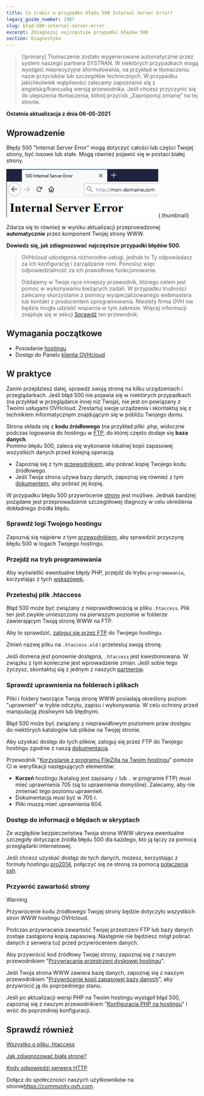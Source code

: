 ```yaml
---
title: Co zrobić w przypadku błędu 500 Internal Server Error?
legacy_guide_number: 1987
slug: błąd-500-internal-server-error
excerpt: Zdiagnozuj najczęstsze przypadki błędów 500
section: Diagnostyka
---
```


> [!primary]
> Tłumaczenie zostało wygenerowane automatycznie przez system naszego partnera SYSTRAN. W niektórych przypadkach mogą wystąpić nieprecyzyjne sformułowania, na przykład w tłumaczeniu nazw przycisków lub szczegółów technicznych. W przypadku jakichkolwiek wątpliwości zalecamy zapoznanie się z angielską/francuską wersją przewodnika. Jeśli chcesz przyczynić się do ulepszenia tłumaczenia, kliknij przycisk „Zaproponuj zmianę” na tej stronie.
>

**Ostatnia aktualizacja z dnia 06-05-2021**

## Wprowadzenie

Błędy 500 "Internal Server Error" mogą dotyczyć całości lub części Twojej strony, być losowe lub stałe. Mogą również pojawić się w postaci białej strony.

![error500](images/error-500-2.png){.thumbnail}

Zdarza się to również w wyniku aktualizacji przeprowadzonej **automatycznie** przez komponent Twojej strony WWW.

**Dowiedz się, jak zdiagnozować najczęstsze przypadki błędów 500.**

> OVHcloud udostępnia różnorodne usługi, jednak to Ty odpowiadasz za ich konfigurację i zarządzanie nimi. Ponosisz więc odpowiedzialność za ich prawidłowe funkcjonowanie.
>
> Oddajemy w Twoje ręce niniejszy przewodnik, którego celem jest pomoc w wykonywaniu bieżących zadań. W przypadku trudności zalecamy skorzystanie z pomocy wyspecjalizowanego webmastera lub kontakt z producentem oprogramowania. Niestety firma OVH nie będzie mogła udzielić wsparcia w tym zakresie. Więcej informacji znajduje się w sekcji [Sprawdź](#gofurther) ten przewodnik.


## Wymagania początkowe

- Posiadanie [hostingu](https://www.ovh.pl/hosting/)
- Dostęp do Panelu [klienta OVHcloud](https://www.ovh.com/auth/?action=gotomanager&from=https://www.ovh.pl/&ovhSubsidiary=pl)


## W praktyce

Zanim przejdziesz dalej, sprawdź swoją stronę na kilku urządzeniach i przeglądarkach. Jeśli błąd 500 nie pojawia się w niektórych przypadkach (na przykład w przeglądarce innej niż Twoja), nie jest on powiązany z Twoimi usługami OVHcloud. Zrestartuj swoje urządzenia i skontaktuj się z technikiem informatycznym znajdującym się w pobliżu Twojego domu.

Strona składa się z **kodu źródłowego** (na przykład pliki .php, widoczne podczas logowania do hostingu w [FTP](../logowanie-przestrzen-dyskowa-ftp-hosting-web/),  do której często dodaje się **baza danych**.
<br>Pomimo błędu 500, zaleca się wykonanie lokalnej kopii zapasowej wszystkich danych przed kolejną operacją:

- Zapoznaj się z tym [przewodnikiem](../mutualise-guide-utilisation-filezilla/), aby pobrać kopię Twojego kodu źródłowego. 
- Jeśli Twoja strona używa bazy danych, zapoznaj się również z tym [dokumentem](../exportation-bases-donnees/), aby pobrać jej kopię.

W przypadku błędu 500 przywrócenie [strony](../erreur-500-internal-server-error/#restaurer-son-site) jest możliwe. Jednak bardziej pożądane jest przeprowadzenie szczegółowej diagnozy w celu określenia dokładnego źródła błędu.

### Sprawdź logi Twojego hostingu

Zapoznaj się najpierw z tym [przewodnikiem](../mutualise-consulter-les-statistiques-et-les-logs-de-mon-site/), aby sprawdzić przyczynę błędu 500 w logach Twojego hostingu.

### Przejdź na tryb programowania

Aby wyświetlić ewentualne błędy PHP, przejdź do trybu `programowania`, korzystając z tych [wskazówek](../modifier-lenvironnement-dexecution-de-mon-hebergement-web/#etape-2-modifier-la-configuration-de-lhebergement-web).

### Przetestuj plik .htaccess

Błąd 500 może być związany z nieprawidłowością w pliku `.htaccess`. Plik ten jest zwykle umieszczony na pierwszym poziomie w folderze zawierającym Twoją stronę WWW na FTP. 

Aby to sprawdzić, [zaloguj się przez FTP](../connexion-espace-stockage-ftp-hebergement-web/) do Twojego hostingu.

Zmień nazwę pliku na `.htaccess.old` i przetestuj swoją stronę. 

Jeśli domena jest ponownie dostępna, `.htaccess` jest kwestionowana. W związku z tym konieczne jest wprowadzenie zmian. Jeśli sobie tego życzysz, skontaktuj się z jednym z naszych [partnerów](https://partner.ovhcloud.com/pl/directory/).

### Sprawdź uprawnienia na folderach i plikach

Pliki i foldery tworzące Twoją stronę WWW posiadają określony poziom "uprawnień" w trybie odczytu, zapisu i wykonywania. W celu ochrony przed manipulacją złośliwymi lub błędnymi.

Błąd 500 może być związany z nieprawidłowym poziomem praw dostępu do niektórych katalogów lub plików na Twojej stronie.

Aby uzyskać dostęp do tych plików, zaloguj się przez FTP do Twojego hostingu zgodnie z naszą [dokumentacją](../connexion-espace-stockage-ftp-hebergement-web/).

Przewodnik "[Korzystanie z programu FileZilla na Twoim hostingu](../mutualise-guide-utilisation-filezilla/#droits-des-fichiers-dossiers)" pomoże Ci w weryfikacji następujących elementów: 

-	**Korzeń** hostingu (katalog jest zapisany `/` lub `.` w programie FTP) musi mieć uprawnienia 705 (są to uprawnienia domyślne). Zalecamy, aby nie zmieniać tego poziomu uprawnień.
-	Dokumentacja musi być w 705 r.
-	Pliki muszą mieć uprawnienia 604.

### Dostęp do informacji o błędach w skryptach

Ze względów bezpieczeństwa Twoja strona WWW ukrywa ewentualne szczegóły dotyczące źródła błędu 500 dla każdego, kto ją łączy za pomocą przeglądarki internetowej.

Jeśli chcesz uzyskać dostęp do tych danych, możesz, korzystając z formuły hostingu [pro2014](https://www.ovh.com/fr/hebergement-web/hebergement-pro.xml), połączyć się ze stroną za pomocą [połączenia ssh](../mutualise-le-ssh-sur-les-hebergements-mutualises/).

### Przywróć zawartość strony

> [!warning]
>
> Przywrócenie kodu źródłowego Twojej strony będzie dotyczyło wszystkich stron WWW hostingu OVHcloud.
> 
> Podczas przywracania zawartość Twojej przestrzeni FTP lub bazy danych zostaje zastąpiona kopią zapasową. Następnie nie będziesz mógł pobrać danych z serwera tuż przed przywróceniem danych.

Aby przywrócić kod źródłowy Twojej strony, zapoznaj się z naszym przewodnikiem "[Przywracanie przestrzeni dyskowej hostingu](../restauration-ftp-filezilla-espace-client/)". 

Jeśli Twoja strona WWW zawiera bazę danych, zapoznaj się z naszym przewodnikiem "[Przywrócenie kopii zapasowej bazy danych](../mutualise-guide-importation-dune-base-de-donnees-mysql/#restaurer-une-sauvegarde-depuis-lespace-client)", aby przywrócić ją do poprzedniego stanu.

Jeśli po aktualizacji wersji PHP na Twoim hostingu wystąpił błąd 500, zapoznaj się z naszym przewodnikiem "[Konfiguracja PHP na hostingu](../configurer-le-php-sur-son-hebergement-web-mutu-2014/)" i wróć do poprzedniej konfiguracji.


## Sprawdź również <a name="gofurther"></a>

[Wszystko o pliku .htaccess](../hosting/mutualise-tout-sur-le-fichier-htaccess/)

[Jak zdiagnozować białą stronę?](../hosting/comment-diagnostiquer-page-blanche/)

[Kody odpowiedzi serwera HTTP](../hosting/mutualise-les-codes-de-reponse-dun-serveur-http/)

Dołącz do społeczności naszych użytkowników na stronie<https://community.ovh.com>.
